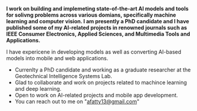 **I work on building and implemeting state-of-the-art AI models and tools for solivng problems across various domians, specifically machine learning and computer vision. I am presently a PhD candidate and I have published some of my AI-related projects in renowned journals such as IEEE Consumer Electronics, Applied Sciences, and Multimedia Tools and Applications.**

I have expericene in developing models as well as converting AI-based models into mobile and web applications.

* Currenlty a PhD candidate and working as a graduate researcher at the Geotechnical Intelligence Systems Lab.
* Glad to collaborate and work on projects related to machince learning and deep learning.
* Open to work on AI-related projects and mobile app development.
* You can reach out to me on "afatty13@gmail.com"

<!--
**FATTY-BAMBA/FATTY-BAMBA** is a ✨ _special_ ✨ repository because its `README.md` (this file) appears on your GitHub profile.

Here are some ideas to get you started:

- 🔭 I’m currently working on ...
- 🌱 I’m currently learning ...
- 👯 I’m looking to collaborate on ...
- 🤔 I’m looking for help with ...
- 💬 Ask me about ...
- 📫 How to reach me: ...
- 😄 Pronouns: ...
- ⚡ Fun fact: ...
-->
